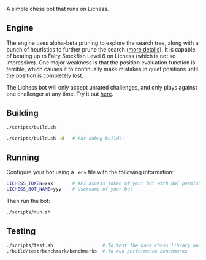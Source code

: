 A simple chess bot that runs on Lichess.

## Engine

The engine uses alpha-beta pruning to explore the search tree, along with a bunch of heuristics to further prune the search ([more details](docs/engine.md)). It is capable of beating up to Fairy Stockfish Level 6 on Lichess (which is not so impressive). One major weakness is that the position evaluation function is terrible, which causes it to continually make mistakes in quiet positions until the position is completely lost.

The Lichess bot will only accept unrated challenges, and only plays against one challenger at any time. Try it out [here](https://lichess.org/@/penguin_bot).

## Building

```bash
./scripts/build.sh

./scripts/build.sh -d   # For debug builds:
```

## Running

Configure your bot using a `.env` file with the following information:

```bash
LICHESS_TOKEN=xxx       # API access token of your bot with BOT permissions
LICHESS_BOT_NAME=yyy    # Username of your bot
```

Then run the bot:

```bash
./scripts/run.sh
```

## Testing

```bash
./scripts/test.sh                  # To test the base chess library and chess engine
./build/test/benchmark/benchmarks  # To run performance benchmarks
```
